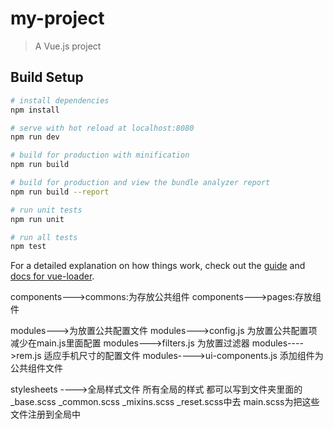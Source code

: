 # my-project

> A Vue.js project

## Build Setup

``` bash
# install dependencies
npm install

# serve with hot reload at localhost:8080
npm run dev

# build for production with minification
npm run build

# build for production and view the bundle analyzer report
npm run build --report

# run unit tests
npm run unit

# run all tests
npm test
```

For a detailed explanation on how things work, check out the [guide](http://vuejs-templates.github.io/webpack/) and [docs for vue-loader](http://vuejs.github.io/vue-loader).

components--->commons:为存放公共组件
components--->pages:存放组件

modules--->为放置公共配置文件
modules--->config.js 为放置公共配置项 减少在main.js里面配置
modules--->filters.js 为放置过滤器 
modules---->rem.js  适应手机尺寸的配置文件
modules---->ui-components.js  添加组件为公共组件文件

stylesheets ---->全局样式文件 
所有全局的样式 都可以写到文件夹里面的 _base.scss _common.scss _mixins.scss _reset.scss中去   main.scss为把这些文件注册到全局中
